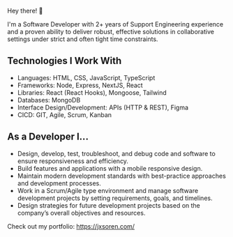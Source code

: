 Hey there! 👋

I'm a Software Developer with 2+ years of Support Engineering experience and a proven ability to deliver robust, effective solutions in collaborative settings under strict and often tight time constraints. 

## Technologies I Work With

- Languages: HTML, CSS, JavaScript, TypeScript
- Frameworks: Node, Express, NextJS, React
- Libraries: React (React Hooks), Mongoose, Tailwind
- Databases: MongoDB
- Interface Design/Development: APIs (HTTP & REST), Figma
- CICD: GIT, Agile, Scrum, Kanban

## As a Developer I...

- Design, develop, test, troubleshoot, and debug code and software to ensure responsiveness and efficiency.
- Build features and applications with a mobile responsive design.
- Maintain modern development standards with best-practice approaches and development processes.
- Work in a Scrum/Agile type environment and manage software development projects by setting requirements, goals, and timelines.
- Design strategies for future development projects based on the company’s overall objectives and resources.

Check out my portfolio: https://jxsoren.com/
